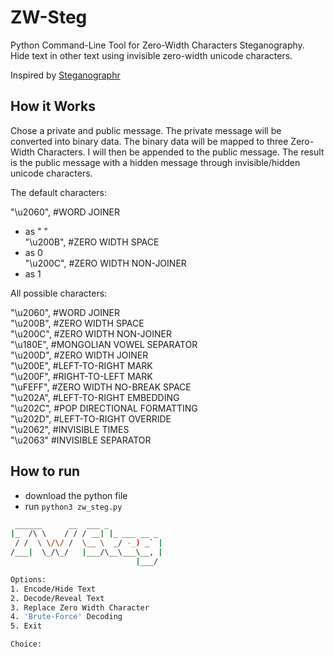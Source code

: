 # ZW-Steg
Python Command-Line Tool for Zero-Width Characters Steganography. <br>
Hide text in other text using invisible zero-width unicode characters.

Inspired by [Steganographr](https://github.com/neatnik/steganographr)

## How it Works
Chose a private and public message. The private message will be converted into binary data. The binary data will be mapped to three Zero-Width Characters. I will then be appended to the public message. The result is the public message with a hidden message‌‌​‌​​​⁠‌‌‌​‌​​⁠‌‌‌​‌​​⁠‌‌‌​​​​⁠‌‌‌​​‌‌⁠‌‌‌​‌​⁠‌​‌‌‌‌⁠‌​‌‌‌‌⁠‌‌‌​‌‌‌⁠‌‌‌​‌‌‌⁠‌‌‌​‌‌‌⁠‌​‌‌‌​⁠‌‌‌‌​​‌⁠‌‌​‌‌‌‌⁠‌‌‌​‌​‌⁠‌‌‌​‌​​⁠‌‌‌​‌​‌⁠‌‌​​​‌​⁠‌‌​​‌​‌⁠‌​‌‌‌​⁠‌‌​​​‌‌⁠‌‌​‌‌‌‌⁠‌‌​‌‌​‌⁠‌​‌‌‌‌⁠‌‌‌​‌‌‌⁠‌‌​​​​‌⁠‌‌‌​‌​​⁠‌‌​​​‌‌⁠‌‌​‌​​​⁠‌‌‌‌‌‌⁠‌‌‌​‌‌​⁠‌‌‌‌​‌⁠‌‌​​‌​​⁠‌​‌​​​‌⁠‌‌‌​‌‌‌⁠‌‌​‌​​⁠‌‌‌​‌‌‌⁠‌‌‌​​‌⁠‌​‌​‌‌‌⁠‌‌​​‌‌‌⁠‌​‌‌​​​⁠‌‌​​​‌‌⁠‌​‌​​​‌⁠‌​​‌‌​⁠‌‌​​​​‌⁠‌‌​​​‌​⁠‌​‌‌‌‌‌⁠‌‌​​​‌‌⁠‌‌​‌​​​⁠‌‌​​​​‌⁠‌‌​‌‌‌​⁠‌‌​‌‌‌​⁠‌‌​​‌​‌⁠‌‌​‌‌​​⁠‌‌‌‌​‌⁠‌​‌​​‌​⁠‌‌​‌​​‌⁠‌‌​​​‌‌⁠‌‌​‌​‌‌⁠‌​​​​​‌⁠‌‌‌​​‌‌⁠‌‌‌​‌​​⁠‌‌​‌‌​​⁠‌‌​​‌​‌⁠‌‌‌‌​​‌ through invisible/hidden unicode characters.

The default characters:

"\u2060", #WORD JOINER
- as " " <br>
"\u200B", #ZERO WIDTH SPACE
- as 0 <br>
"\u200C", #ZERO WIDTH NON-JOINER
- as 1 <br>


All possible characters:

"\u2060", #WORD JOINER <br>
"\u200B", #ZERO WIDTH SPACE <br>
"\u200C", #ZERO WIDTH NON-JOINER <br>
"\u180E", #MONGOLIAN VOWEL SEPARATOR <br>
"\u200D", #ZERO WIDTH JOINER <br>
"\u200E", #LEFT-TO-RIGHT MARK <br>
"\u200F", #RIGHT-TO-LEFT MARK <br>
"\uFEFF", #ZERO WIDTH NO-BREAK SPACE <br>
"\u202A", #LEFT-TO-RIGHT EMBEDDING <br>
"\u202C", #POP DIRECTIONAL FORMATTING <br>
"\u202D", #LEFT-TO-RIGHT OVERRIDE <br>
"\u2062", #INVISIBLE TIMES <br>
"\u2063"  #INVISIBLE SEPARATOR <br>

## How to run
- download the python file
- run `python3 zw_steg.py`

```bash
 ______      __  ___ _
|_  /\ \    / / / __| |_ ___ __ _ 
 / /  \ \/\/ /  \__ \  _/ -_) _` |
/___|  \_/\_/   |___/\__\___\__, |
                            |___/ 

Options:
1. Encode/Hide Text
2. Decode/Reveal Text
3. Replace Zero Width Character
4. 'Brute-Force' Decoding
5. Exit

Choice:
```
